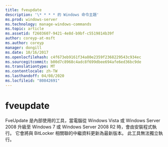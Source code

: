 ```yaml
---
title: fveupdate
description: '\* * * * 的 Windows 命令主題'
ms.prod: windows-server
ms.technology: manage-windows-commands
ms.topic: article
ms.assetid: f2603607-9421-4e8d-b9bf-c5519814b39f
author: coreyp-at-msft
ms.author: coreyp
manager: dongill
ms.date: 10/16/2017
ms.openlocfilehash: c4f673eb9161f34a80e2359f2368229543c934ec
ms.sourcegitcommit: b00d7c8968c4adc8f699dbee694afe6ed36bc9de
ms.translationtype: MT
ms.contentlocale: zh-TW
ms.lasthandoff: 04/08/2020
ms.locfileid: "80842691"
---
```

# <a name="fveupdate"></a>fveupdate



FveUpdate 是內部使用的工具，當電腦從 Windows Vista 或 Windows Server 2008 升級至 Windows 7 或 Windows Server 2008 R2 時，會由安裝程式執行。 它會將與 BitLocker 相關聯的中繼資料更新為最新版本。 此工具無法獨立執行。